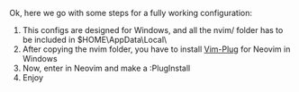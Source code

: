 Ok, here we go with some steps for a fully working configuration:

1. This configs are designed for Windows, and all the nvim/ folder has to be included in $HOME\AppData\Local\
2. After copying the nvim folder, you have to install [Vim-Plug](https://github.com/junegunn/vim-plug) for Neovim in Windows
3. Now, enter in Neovim and make a :PlugInstall
4. Enjoy
